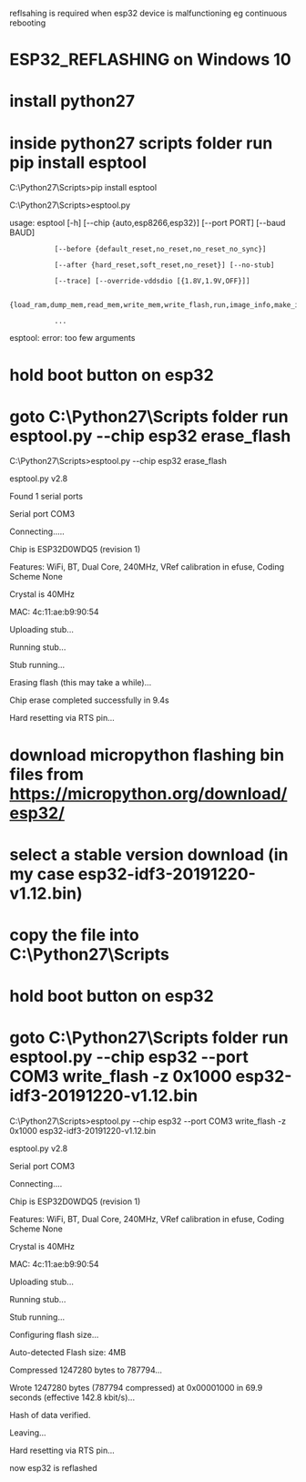 reflsahing is required when esp32 device is malfunctioning eg continuous rebooting


# ESP32_REFLASHING on Windows 10

# install python27

# inside python27 scripts folder run pip install esptool 
C:\Python27\Scripts>pip install esptool 


C:\Python27\Scripts>esptool.py 

usage: esptool [-h] [--chip {auto,esp8266,esp32}] [--port PORT] [--baud BAUD] 

               [--before {default_reset,no_reset,no_reset_no_sync}] 

               [--after {hard_reset,soft_reset,no_reset}] [--no-stub] 

               [--trace] [--override-vddsdio [{1.8V,1.9V,OFF}]] 

               {load_ram,dump_mem,read_mem,write_mem,write_flash,run,image_info,make_image,elf2image,read_mac,chip_id,flash_id,read_flash_status,write_flash_status,read_flash,verify_flash,erase_flash,erase_region,version} 

               ... 

esptool: error: too few arguments 

# hold boot button on esp32
# goto C:\Python27\Scripts folder run esptool.py --chip esp32 erase_flash 
 
C:\Python27\Scripts>esptool.py --chip esp32 erase_flash 

esptool.py v2.8 

Found 1 serial ports 

Serial port COM3 

Connecting..... 

Chip is ESP32D0WDQ5 (revision 1) 

Features: WiFi, BT, Dual Core, 240MHz, VRef calibration in efuse, Coding Scheme None 

Crystal is 40MHz 

MAC: 4c:11:ae:b9:90:54 

Uploading stub... 

Running stub... 

Stub running... 

Erasing flash (this may take a while)... 

Chip erase completed successfully in 9.4s 

Hard resetting via RTS pin... 

# download micropython flashing bin files from https://micropython.org/download/esp32/ 
# select a stable version download (in my case esp32-idf3-20191220-v1.12.bin)
# copy the file into C:\Python27\Scripts
# hold boot button on esp32
# goto C:\Python27\Scripts folder run esptool.py --chip esp32 --port COM3 write_flash -z 0x1000 esp32-idf3-20191220-v1.12.bin 
 
C:\Python27\Scripts>esptool.py --chip esp32 --port COM3 write_flash -z 0x1000 esp32-idf3-20191220-v1.12.bin 

esptool.py v2.8 

Serial port COM3 

Connecting.... 

Chip is ESP32D0WDQ5 (revision 1) 

Features: WiFi, BT, Dual Core, 240MHz, VRef calibration in efuse, Coding Scheme None 

Crystal is 40MHz 

MAC: 4c:11:ae:b9:90:54 

Uploading stub... 

Running stub... 

Stub running... 

Configuring flash size... 

Auto-detected Flash size: 4MB 

Compressed 1247280 bytes to 787794... 

Wrote 1247280 bytes (787794 compressed) at 0x00001000 in 69.9 seconds (effective 142.8 kbit/s)... 

Hash of data verified. 

  

Leaving... 

Hard resetting via RTS pin... 

now esp32 is reflashed 
  
